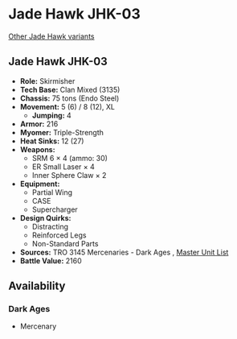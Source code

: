 # Jade Hawk JHK-03 

[Other Jade Hawk variants](../jade_hawk.md) 

## Jade Hawk JHK-03 

- **Role:** Skirmisher 
- **Tech Base:** Clan Mixed (3135) 
- **Chassis:** 75 tons (Endo Steel) 
- **Movement:** 5 (6) / 8 (12), XL 
  - **Jumping:** 4 
- **Armor:** 216 
- **Myomer:** Triple-Strength 
- **Heat Sinks:** 12 (27) 
- **Weapons:** 
  - SRM 6 × 4 (ammo: 30) 
  - ER Small Laser × 4 
  - Inner Sphere Claw × 2 
- **Equipment:** 
  - Partial Wing 
  - CASE 
  - Supercharger 
- **Design Quirks:** 
  - Distracting 
  - Reinforced Legs 
  - Non-Standard Parts 
- **Sources:** TRO 3145 Mercenaries - Dark Ages , [Master Unit List](http://masterunitlist.info/Unit/Details/6564/jade-hawk-jhk-03) 
- **Battle Value:** 2160 

## Availability 

### Dark Ages 

- Mercenary 

